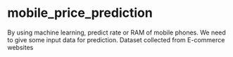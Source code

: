 # mobile_price_prediction
By using machine learning, predict rate or RAM of mobile  phones. We need to give some input data for prediction.  Dataset collected from E-commerce websites
